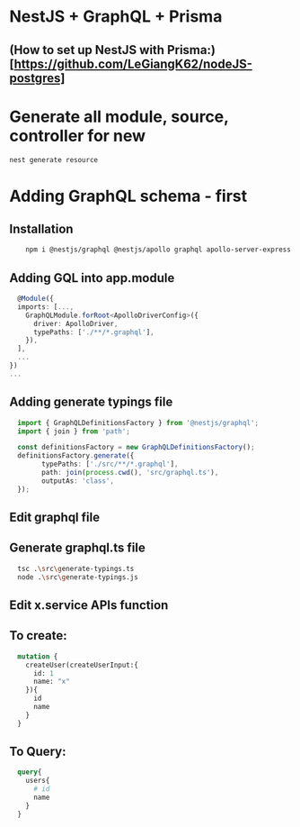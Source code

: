 # NestJS + GraphQL + Prisma

## (How to set up NestJS with Prisma:)[https://github.com/LeGiangK62/nodeJS-postgres]
# Generate all module, source, controller for new

```bash
nest generate resource
```



# Adding GraphQL schema - first

## Installation


  ```bash
      npm i @nestjs/graphql @nestjs/apollo graphql apollo-server-express typescript ts-node ts-morph @apollo/gateway
  ```

## Adding GQL into app.module
  ```ts
    @Module({
    imports: [...,
      GraphQLModule.forRoot<ApolloDriverConfig>({
        driver: ApolloDriver,
        typePaths: ['./**/*.graphql'],
      }),
    ],
    ...
  })
  ...
  ```

## Adding generate typings file

  ```ts
    import { GraphQLDefinitionsFactory } from '@nestjs/graphql';
    import { join } from 'path';

    const definitionsFactory = new GraphQLDefinitionsFactory();
    definitionsFactory.generate({
          typePaths: ['./src/**/*.graphql'],
          path: join(process.cwd(), 'src/graphql.ts'),
          outputAs: 'class',
    });
  ```

## Edit graphql file


## Generate graphql.ts file
  ```bash
    tsc .\src\generate-typings.ts 
    node .\src\generate-typings.js 
  ```


## Edit x.service APIs function

## To create:
  ```graphql
    mutation {
      createUser(createUserInput:{
        id: 1
        name: "x"
      }){
        id 
        name
      }
    }
  ```

## To Query:
  ```graphql
    query{
      users{ 
        # id
        name
      }
    }
  ```

